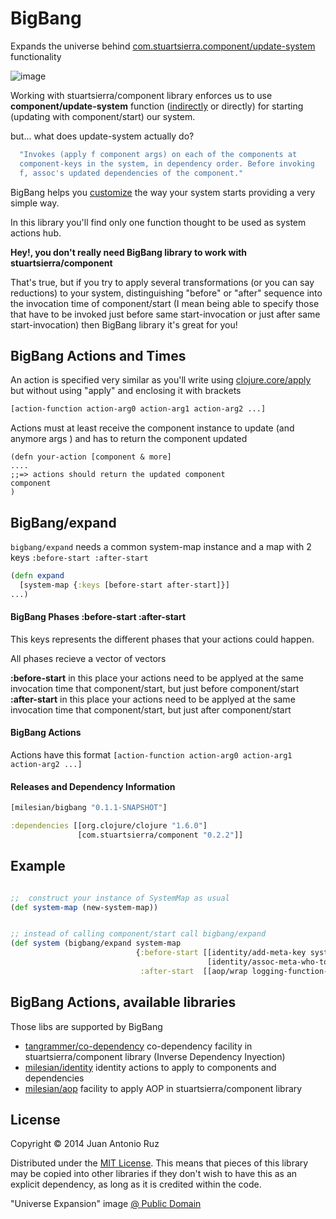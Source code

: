 # BigBang

Expands the universe behind  [com.stuartsierra.component/update-system](https://github.com/stuartsierra/component/blob/master/src/com/stuartsierra/component.clj#L117) functionality 
 
![image](https://dl.dropboxusercontent.com/u/8688858/bigbang.png)

Working with stuartsierra/component library enforces us to use **component/update-system** function ([indirectly](https://github.com/stuartsierra/component/blob/master/src/com/stuartsierra/component.clj#L143-L151) or directly) for starting (updating with component/start) our system.    

but... what does update-system actually do?
```clojure 
  "Invokes (apply f component args) on each of the components at
  component-keys in the system, in dependency order. Before invoking
  f, assoc's updated dependencies of the component."
```

BigBang helps you [customize](https://github.com/stuartsierra/component#customization) the way your system starts providing a very simple way. 

In this library you'll find only one function thought to be used as system actions hub.


**Hey!, you don't really need BigBang library to work with stuartsierra/component**

That's true, but if you try to apply several transformations (or you can say reductions) to your system, distinguishing "before" or "after" sequence into the invocation time of component/start (I mean being able to specify those that have to be invoked  just before same start-invocation or just after same start-invocation)  then BigBang library it's great for you! 

##  BigBang Actions and Times
An action is specified very similar as you'll write using [clojure.core/apply](http://clojuredocs.org/clojure.core/apply) but without using "apply" and enclosing it with brackets 
```clojure
[action-function action-arg0 action-arg1 action-arg2 ...]
```
Actions must at least receive the component instance to update (and anymore args ) and has to return the component updated
```
(defn your-action [component & more]
....
;;=> actions should return the updated component
component
)
```
##  BigBang/expand

```bigbang/expand``` needs a common system-map instance and a map with 2 keys ```:before-start :after-start``` 

```clojure 
(defn expand
  [system-map {:keys [before-start after-start]}]
...)

```

#### BigBang Phases  :before-start :after-start

This keys represents the different phases that your actions could happen.  

All phases recieve a vector of vectors

**:before-start** in this place your actions need to be applyed at the same invocation time that component/start, but just before component/start  
**:after-start** in this place your actions need to be applyed at the same invocation time that component/start, but just after component/start 


#### BigBang Actions

Actions have this format ```[action-function action-arg0 action-arg1 action-arg2 ...]```

#### Releases and Dependency Information

```clojure
[milesian/bigbang "0.1.1-SNAPSHOT"]
```

```clojure
:dependencies [[org.clojure/clojure "1.6.0"]
               [com.stuartsierra/component "0.2.2"]]
```


## Example

```clojure

;;  construct your instance of SystemMap as usual
(def system-map (new-system-map))


;; instead of calling component/start call bigbang/expand 
(def system (bigbang/expand system-map
                            {:before-start [[identity/add-meta-key system-map]
                                            [identity/assoc-meta-who-to-deps]]
                             :after-start  [[aop/wrap logging-function-invocation]]}))
```


## BigBang Actions, available libraries 

Those libs are supported by BigBang

* [tangrammer/co-dependency](https://github.com/tangrammer/co-dependency) co-dependency facility in stuartsierra/component library (Inverse Dependency Inyection)
* [milesian/identity](https://github.com/milesian/identity) identity actions to apply to components and dependencies 
* [milesian/aop](https://github.com/milesian/aop) facility to apply AOP in stuartsierra/component library



## License

Copyright © 2014 Juan Antonio Ruz 

Distributed under the [MIT License](http://opensource.org/licenses/MIT). This means that pieces of this library may be copied into other libraries if they don't wish to have this as an explicit dependency, as long as it is credited within the code.

"Universe Expansion" image [@ Public Domain](http://commons.wikimedia.org/wiki/File:Universe_expansion2.png)
